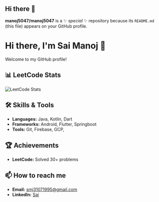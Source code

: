 ## Hi there 👋

**manoj5047/manoj5047** is a ✨ _special_ ✨ repository because its `README.md` (this file) appears on your GitHub profile.

# Hi there, I'm Sai Manoj 👋

Welcome to my GitHub profile!

## 📊 LeetCode Stats

![LeetCode Stats](https://leetcode.card.workers.dev/samsuga?theme=nord&font=baloo&extension=activity)

## 🛠️ Skills & Tools

- **Languages:** Java, Kotlin, Dart
- **Frameworks:** Android, Flutter, Springboot
- **Tools:** Git, Firebase, GCP,

## 🏆 Achievements

- **LeetCode:** Solved 30+ problems


## 📫 How to reach me

- **Email:** smj31071995@gmail.com
- **LinkedIn:** [Sai](https://www.linkedin.com/in/sai-a-24579790?utm_source=share&utm_campaign=share_via&utm_content=profile&utm_medium=ios_app)

